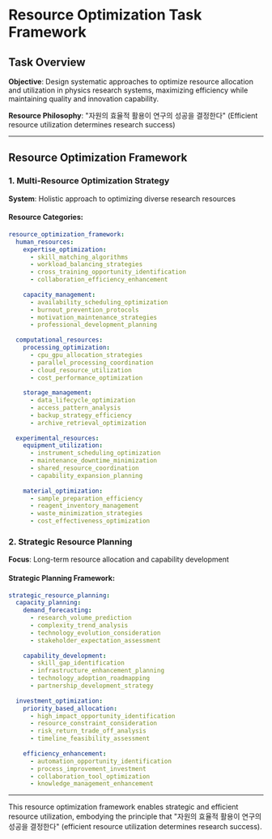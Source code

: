 # Resource Optimization Task Framework

## Task Overview
**Objective**: Design systematic approaches to optimize resource allocation and utilization in physics research systems, maximizing efficiency while maintaining quality and innovation capability.

**Resource Philosophy**: "자원의 효율적 활용이 연구의 성공을 결정한다" (Efficient resource utilization determines research success)

---

## Resource Optimization Framework

### 1. Multi-Resource Optimization Strategy
**System**: Holistic approach to optimizing diverse research resources

#### Resource Categories:
```yaml
resource_optimization_framework:
  human_resources:
    expertise_optimization:
      - skill_matching_algorithms
      - workload_balancing_strategies
      - cross_training_opportunity_identification
      - collaboration_efficiency_enhancement
    
    capacity_management:
      - availability_scheduling_optimization
      - burnout_prevention_protocols
      - motivation_maintenance_strategies
      - professional_development_planning
  
  computational_resources:
    processing_optimization:
      - cpu_gpu_allocation_strategies
      - parallel_processing_coordination
      - cloud_resource_utilization
      - cost_performance_optimization
    
    storage_management:
      - data_lifecycle_optimization
      - access_pattern_analysis
      - backup_strategy_efficiency
      - archive_retrieval_optimization
  
  experimental_resources:
    equipment_utilization:
      - instrument_scheduling_optimization
      - maintenance_downtime_minimization
      - shared_resource_coordination
      - capability_expansion_planning
    
    material_optimization:
      - sample_preparation_efficiency
      - reagent_inventory_management
      - waste_minimization_strategies
      - cost_effectiveness_optimization
```

### 2. Strategic Resource Planning
**Focus**: Long-term resource allocation and capability development

#### Strategic Planning Framework:
```yaml
strategic_resource_planning:
  capacity_planning:
    demand_forecasting:
      - research_volume_prediction
      - complexity_trend_analysis
      - technology_evolution_consideration
      - stakeholder_expectation_assessment
    
    capability_development:
      - skill_gap_identification
      - infrastructure_enhancement_planning
      - technology_adoption_roadmapping
      - partnership_development_strategy
  
  investment_optimization:
    priority_based_allocation:
      - high_impact_opportunity_identification
      - resource_constraint_consideration
      - risk_return_trade_off_analysis
      - timeline_feasibility_assessment
    
    efficiency_enhancement:
      - automation_opportunity_identification
      - process_improvement_investment
      - collaboration_tool_optimization
      - knowledge_management_enhancement
```

---

This resource optimization framework enables strategic and efficient resource utilization, embodying the principle that "자원의 효율적 활용이 연구의 성공을 결정한다" (efficient resource utilization determines research success).